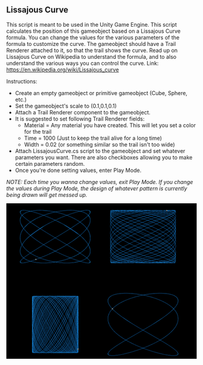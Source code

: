 ## Lissajous Curve ##
This script is meant to be used in the Unity Game Engine. This script calculates the position of this gameobject based on a Lissajous Curve formula. You can change the values for the various parameters of the formula to customize the curve. The gameobject should have a Trail Renderer attached to it, so that the trail shows the curve.
Read up on Lissajous Curve on Wikipedia to understand the formula, and to also understand the various ways you can control the curve.
Link: https://en.wikipedia.org/wiki/Lissajous_curve

Instructions:
* Create an empty gameobject or primitive gameobject (Cube, Sphere, etc.)
* Set the gameobject's scale to (0.1,0.1,0.1)
* Attach a Trail Renderer component to the gameobject.
* It is suggested to set following Trail Renderer fields:
  * Material = Any material you have created. This will let you set a color for the trail
  * Time = 1000 (Just to keep the trail alive for a long time)
  * Width = 0.02 (or something similar so the trail isn't too wide)
* Attach LissajousCurve.cs script to the gameobject and set whatever parameters you want. There are also checkboxes allowing you to make certain parameters random.
* Once you're done setting values, enter Play Mode.

_NOTE: Each time you wanna change values, exit Play Mode. If you change the values during Play Mode, the design of whatever pattern is currently being drawn will get messed up._

![](https://github.com/Demkeys/UnityMathExperiments/blob/master/LissajousCurve/LissajousCurveScreenshot.png)
